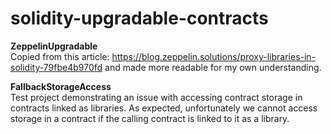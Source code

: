 # solidity-upgradable-contracts

<b>ZeppelinUpgradable</b><br/>
Copied from this article: https://blog.zeppelin.solutions/proxy-libraries-in-solidity-79fbe4b970fd and made more readable for my own understanding.

<b>FallbackStorageAccess</b><br/>
Test project demonstrating an issue with accessing contract storage in contracts linked as libraries. As expected, unfortunately we cannot access storage in a contract if the calling contract is linked to it as a library.
